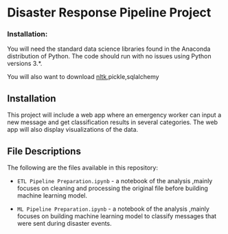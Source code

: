 # Disaster Response Pipeline Project


### Installation:
You will need the standard data science libraries found in the Anaconda distribution of Python.  The code should run with no issues using Python versions 3.*.  

You will also want to download [nltk](https://www.nltk.org/data.html),pickle,sqlalchemy

## Installation <a name="installation"></a>
This project will include a web app where an emergency worker can input a new message and get classification results in several categories. The web app will also display visualizations of the data. 

## File Descriptions <a name="files"></a>

The following are the files available in this repository:

* `ETL Pipeline Preparation.ipynb` - a notebook of the analysis ,mainly focuses on  cleaning and processing the original file before building machine learning model.

* `ML Pipeline Preparation.ipynb` - a notebook of the analysis ,mainly focuses on building machine learning model to classify messages that were sent during disaster events.


